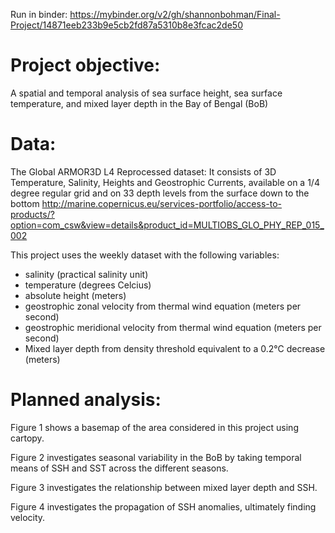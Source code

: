 Run in binder: https://mybinder.org/v2/gh/shannonbohman/Final-Project/14871eeb233b9e5cb2fd87a5310b8e3fcac2de50

# Project objective: 
A spatial and temporal analysis of sea surface height, sea surface temperature, and mixed layer depth in the Bay of Bengal (BoB)

# Data: 
The Global ARMOR3D L4 Reprocessed dataset: It consists of 3D Temperature, Salinity, Heights and Geostrophic Currents, available on a 1/4 degree regular grid and on 33 depth levels from the surface down to the bottom
http://marine.copernicus.eu/services-portfolio/access-to-products/?option=com_csw&view=details&product_id=MULTIOBS_GLO_PHY_REP_015_002

This project uses the weekly dataset with the following variables:
- salinity (practical salinity unit)
- temperature (degrees Celcius)
- absolute height (meters)
- geostrophic zonal velocity from thermal wind equation (meters per second)
- geostrophic meridional velocity from thermal wind equation (meters per second)
- Mixed layer depth from density threshold equivalent to a 0.2°C
decrease (meters)

# Planned analysis: 

Figure 1 shows a basemap of the area considered in this project using cartopy.

Figure 2 investigates seasonal variability in the BoB by taking temporal means of SSH and SST across the different seasons.

Figure 3 investigates the relationship between mixed layer depth and SSH.

Figure 4 investigates the propagation of SSH anomalies, ultimately finding velocity.
